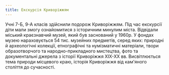 ```yaml
---
title: Екскурсія Криворіжжям
---
```


Учні 7-Б, 9-А класів здійснили подорож Криворіжжям. Під час екскурсії діти мали змогу ознайомитися з історичним минулим міста. Відвідали міський краєзнавчий музей, який був заснований у 1960р.
У фондах музею нараховується 54 тис. музейних предметів, серед яких: природні й археологічні колекції, етнографічні та нумізматичні матеріали, твори образотворчого та народно-прикладного мистецтва, фото та документальні джерела з історії Криворіжжя ХIХ-ХХ вв. Висвітлюється тема природи місцевого краю, історія Криворіжжя від кам'яного століття до сучасності.

<slideshow id="_/72157663018931131" />
